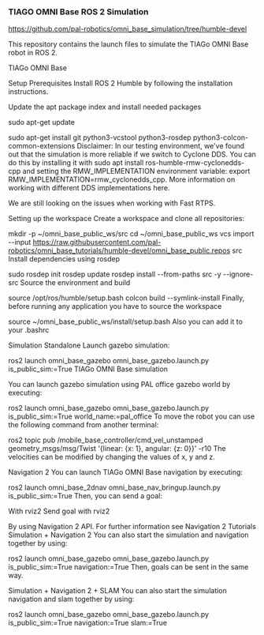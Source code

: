 ### TIAGO OMNI Base ROS 2 Simulation
https://github.com/pal-robotics/omni_base_simulation/tree/humble-devel

This repository contains the launch files to simulate the TIAGo OMNI Base robot in ROS 2.

TIAGo OMNI Base

Setup
Prerequisites
Install ROS 2 Humble by following the installation instructions.

Update the apt package index and install needed packages

sudo apt-get update

sudo apt-get install git python3-vcstool python3-rosdep python3-colcon-common-extensions
Disclaimer: In our testing environment, we've found out that the simulation is more reliable if we switch to Cyclone DDS. You can do this by installing it with sudo apt install ros-humble-rmw-cyclonedds-cpp and setting the RMW_IMPLEMENTATION environment variable: export RMW_IMPLEMENTATION=rmw_cyclonedds_cpp. More information on working with different DDS implementations here.

We are still looking on the issues when working with Fast RTPS.

Setting up the workspace
Create a workspace and clone all repositories:

mkdir -p ~/omni_base_public_ws/src
cd ~/omni_base_public_ws
vcs import --input https://raw.githubusercontent.com/pal-robotics/omni_base_tutorials/humble-devel/omni_base_public.repos src
Install dependencies using rosdep

sudo rosdep init
rosdep update
rosdep install --from-paths src -y --ignore-src
Source the environment and build

source /opt/ros/humble/setup.bash
colcon build --symlink-install
Finally, before running any application you have to source the workspace

source ~/omni_base_public_ws/install/setup.bash
Also you can add it to your .bashrc

Simulation
Standalone
Launch gazebo simulation:

ros2 launch omni_base_gazebo omni_base_gazebo.launch.py is_public_sim:=True
TIAGo OMNI Base simulation

You can launch gazebo simulation using PAL office gazebo world by executing:

ros2 launch omni_base_gazebo omni_base_gazebo.launch.py is_public_sim:=True world_name:=pal_office
To move the robot you can use the following command from another terminal:

ros2 topic pub /mobile_base_controller/cmd_vel_unstamped geometry_msgs/msg/Twist '{linear: {x: 1}, angular: {z: 0}}' -r10
The velocities can be modified by changing the values of x, y and z.

Navigation 2
You can launch TIAGo OMNI Base navigation by executing:

ros2 launch omni_base_2dnav omni_base_nav_bringup.launch.py is_public_sim:=True
Then, you can send a goal:

With rviz2
Send goal with rviz2

By using Navigation 2 API. For further information see Navigation 2 Tutorials
Simulation + Navigation 2
You can also start the simulation and navigation together by using:

ros2 launch omni_base_gazebo omni_base_gazebo.launch.py is_public_sim:=True navigation:=True
Then, goals can be sent in the same way.

Simulation + Navigation 2 + SLAM
You can also start the simulation navigation and slam together by using:

ros2 launch omni_base_gazebo omni_base_gazebo.launch.py is_public_sim:=True navigation:=True slam:=True
